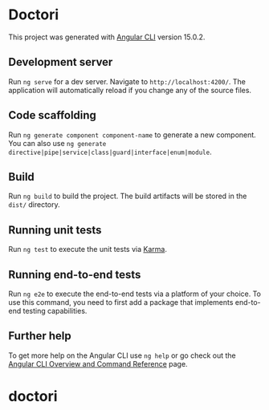 # Doctori

This project was generated with [Angular CLI](https://github.com/angular/angular-cli) version 15.0.2.

## Development server

Run `ng serve` for a dev server. Navigate to `http://localhost:4200/`. The application will automatically reload if you change any of the source files.

## Code scaffolding

Run `ng generate component component-name` to generate a new component. You can also use `ng generate directive|pipe|service|class|guard|interface|enum|module`.

## Build

Run `ng build` to build the project. The build artifacts will be stored in the `dist/` directory.

## Running unit tests

Run `ng test` to execute the unit tests via [Karma](https://karma-runner.github.io).

## Running end-to-end tests

Run `ng e2e` to execute the end-to-end tests via a platform of your choice. To use this command, you need to first add a package that implements end-to-end testing capabilities.

## Further help

To get more help on the Angular CLI use `ng help` or go check out the [Angular CLI Overview and Command Reference](https://angular.io/cli) page.
# doctori

<!-- 
  NO HE ACABADO LA PRUEBA
  Primero de todo, me gustaría entrar un poco en detalle de por qué no he terminado la prueba.
  La prueba queda a medias por dos motivos principales: he empleado todo el tiempo que tenía
  reservado para la misma, y me he atascado al hacer la llamada HTTP a vuestro servidor, ya que me rechaza el cross origin request.

  Por otro lado, considero que en la prueba que os envío demuestro gran parte de la filosofía que tengo al programar. Este proyecto incluye:
  - Proyecto angular última version.
  - Usando tailwind css.
  - La pagina principal conteniendo el formulario.
  - Validaciones.
  - Modularizado, con buena separación de comportamientos/componentes, el servicio también aparte.
  - Responsive usando flex y grid.
  - El texto de los terminos y condiciones es enriquecido y contiene enlaces web.
  - Las llamadas a APIs publicas funcionan bien, aún así no conseguí acceder a la vuestra.
  - He añadido una segunda pagina que es donde iría la tabla, para tener un ejemplo de rutas
    cargadas con lazy loading.
  - Control de versiones en github, con commits cortos y explicados.

 -->
<!-- 
  TODO:
    - Hacer que el boton redirija a la segunda page.
    - Limpiar todo y hacer una instalación limpia.
    - Asegurar que pasa todos los tests.
 -->
<!-- 
  Soy consciente de que el diseño no es 100% fiel al diseño provisto, esto es a proposito y en el ambiente laboral no pasaría sin antes consultarlo con quien fuera responsable.
  De la misma forma, he hecho que los campos sean requeridos para poder mostraros cómo trato un formulario invalido.
 -->

<!-- 
  Qué me ha faltado por hacer, por tiempo, por quedar fuera de scope, etc.
    - Mapear interfaces con el contrato/respuesta de los endpoints.
    - Configurar sistema de mock para poder probar el codigo en local. (Mock service worker mswjs).
    - Tanto el telefono como el email deberían traer validaciones correctas.
      He usado las propias de ReactiveForms pero lo suyo sería haberlas creado nuevas.
    - Añadir soporte para traducir todos los textos. En otros proyectos he usado Lokalise.
    - Hacer dinámico el label de cada input para que se mostrase cuando hay algo escrito (cuando no hay
      placeholder).
    - Habría que haber reservado el espacio para el mensaje de error de manera que no se movieran los formularios al mostrarse.
    - La authenticacion usando headers, debería hacerse una vez al principio y no en la propia llamada.
      Incluso se podría/debería crear un interceptor de llamadas http para manejar todas estas configuraciones.

 -->
